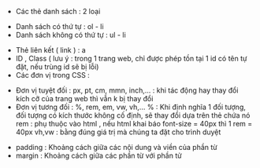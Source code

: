 - Các thẻ danh sách : 2 loại
+ Danh sách có thứ tự : ol - li 
+ Danh sách không có thứ tự : ul - li
- Thẻ liên kết ( link ) : a 
- ID , Class ( lưu ý : trong 1 trang web, chỉ được phép tồn tại 1 id có tên tự đặt, nếu trùng id sẽ bị lỗi)
- Các đơn vị trong CSS : 
+  Đơn vị tuyệt đối : px, pt, cm, mmn, inch,... : khi tác động hay thay đổi kích cỡ của trang web thì vẫn k bị thay đổi
+ Đơn vị tương đối : %, rem, em, vw, vh,... 
% : Khi định nghĩa 1 đối tượng, đối tượng có kích thước không cố định, sẽ thay đổi dựa trên thẻ chứa nó
rem : phụ thuộc vào html , nếu html khai báo font-size = 40px thì 1 rem = 40px
vh,vw : bằng đúng giá trị mà chúng ta đặt cho trình duyệt
- padding : Khoảng cách giữa các nội dung và viền của phần từ
- margin : Khoảng cách giữa các phần từ với phần tử